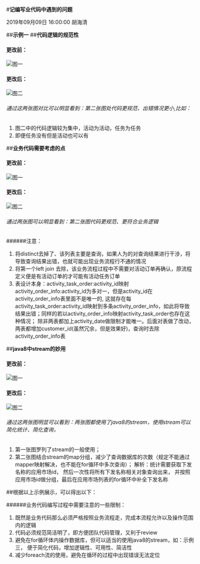
#**记编写业代码中遇到的问题**

2019年09月09日 16:00:00 胡海清

##**示例一**
##**代码逻辑的规范性**
#### **更改前：**

 ![图一](./images/image1.png)
#### **更改后：**

 ![图二](./images/image2.png)
 
###### 通过这两张图对比可以明显看到：第二张图处代码更规范、出错情况更小,比如：
  1. 图二中的代码逻辑较为集中，活动为活动，任务为任务
  2. 即便任务没有但是活动也可以有

##**业务代码需要考虑的点**
#### **更改前：**

 ![图一](./images/image3.png)
#### **更改后：**

 ![图二](./images/image4.png)

###### 通过两张图可以明显看到：第二张图代码更规范、更符合业务逻辑
######注意：
  1. 将distinct去掉了、该列表主要是查询，如果人为的对查询结果进行干涉，将导致查询结果出错，也就可能出现业务流程行不通的情况
  2. 将第一个left join 去除，该业务流程过程中不需要对活动订单再确认，原流程定义便是有活动订单的才可能有活动任务订单
  3. 表设计本身：activity_task_order:activity_id映射activity_order_info:activity_id为多对一，但是activity_id在activity_order_info表里面不是唯一的,
  这就存在每activity_task_order:activity_id映射到多条activity_order_info，如此将导致结果出错；同样的若以activity_order_info映射activity_task_order也存在这种情况；
  除非两表都加上activity_date做限制才能唯一。后面对表做了改动，两表都增加customer_id(虽然冗余，但是效果好)，查询时去除activity_order_info表

##**java8中stream的妙用**
#### **更改前：**

 ![图一](./images/image5.png)
#### **更改后：**

 ![图二](./images/image6.png)

###### 通过这两张图明显可以看到：两张图都使用了java8的stream，使用stream可以简化统计、简化查询，
  1. 第一张图罗列了stream的一般使用；
  2. 第二张图结合stream的map分组，减少了查询数据库的次数（规定不能通过mapper映射解决，也不能在for循环中多次查询）；
    解析：统计需要获取下发名称的应用市场id， 然后一次性将所有下发名称相关对象查询出来， 并按照应用市场id做分组，最后在应用市场列表的for循环中补全下发名称
  
  
##根据以上示例展示，可以得出以下：
  
######业务代码编写过程中需要注意的一些限制：
  
  1. 既然是业务代码那么必须严格按照业务流程走，完成本流程允许以及操作范围内的逻辑
  2. 代码必须规范简洁明了，即方便团队代码管理，又利于review
  3. 避免在for循环体内操作数据库，但可以适当的使用java8的stream，如：示例三，
  便于简化代码，增加逻辑性、可用性、简洁性
  4. 减少foreach流的使用，避免在循环的过程中出现错误无法定位
  
  